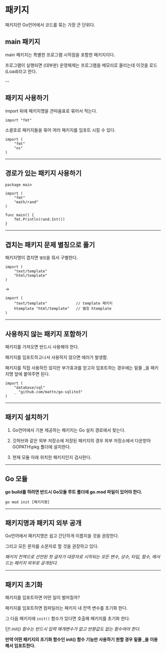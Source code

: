 # 패키지

패키지란 Go언어에서 코드를 묶는 가장 큰 단위다.

## main 패키지

main 패키지는 특별한 프로그램 시작점을 포함한 패키지이다.

프로그램이 실행되면 (대부분) 운영체제는 프로그램을 메모리로 올리는데 이것을 로드(Load)라고 한다.

--

## 패키지 사용하기

import 뒤에 패키지명을 큰따옴표로 묶어서 적는다.

    import "fmt"

소괄호로 패키지들을 묶어 여러 패키지를 임포트 시킬 수 있다.

    import (
        "fmt"
        "os"
    )

---

## 경로가 있는 패키지 사용하기

    package main

    import (
        "fmt"
        "math/rand"
    )

    func main() {
        fmt.Println(rand.Int())
    }

---

## 겹치는 패키지 문제 별칭으로 풀기

패키지명이 겹치면 `별칭`을 줘서 구별한다.

    import (
        "text/template"
        "html/template"
    )

->

    import (
        "text/template"             // template 패키지
        htemplate "html/template"   // 별칭 htemplate
    )

---

## 사용하지 않는 패키지 포함하기

패키지를 가져오면 반드시 사용해야 한다.

패키지를 임포트하고나서 사용하지 않으면 에러가 발생함.

패키지를 직접 사용하진 않지만 부가효과를 얻고자 임포트하는 경우에는 밑줄 _을 패키지명 앞에 붙여주면 된다.

    import (
        "database/sql"
        _ "github.com/mattn/go-sqlite3"
    )

---

## 패키지 설치하기

1. Go언어에서 기본 제공하는 패키지는 Go 설치 경로에서 찾는다.

2. 깃허브와 같은 외부 저장소에 저장된 패키지의 경우 외부 저장소에서 다운받아 GOPATH\pkg 폴더에 설치한다.

3. 현재 모듈 아래 위치한 패키지인지 검사한다.

---

## Go 모듈

**go build를 하려면 반드시 Go모듈 루트 폴더에 go.mod 파일이 있어야 한다.**

    go mod init [패키지명]

---

## 패키지명과 패키지 외부 공개

Go언어에서 패키지명은 쉽고 간단하게 이름지을 것을 권장한다.

그리고 모든 문자를 소문자로 할 것을 권장하고 있다.

_패키지 전역으로 선언된 첫 글자가 대문자로 시작되는 모든 변수, 상수, 타입, 함수, 메서드는 패키지 외부로 공개된다._

---

## 패키지 초기화

패키지를 임포트하면 어떤 일이 벌어질까?

패키지를 임포트하면 컴파일러는 패키지 내 전역 변수를 초기화 한다.

그 다음 패키지에 `init()` 함수가 있다면 호출해 패키지를 초기화 한다.

단! _init() 함수는 반드시 입력 매개변수가 없고 반환값도 없는 함수여야 한다._

**만약 어떤 패키지의 초기화 함수인 init() 함수 기능만 사용하기 원할 경우 밑줄 _을 이용해서 임포트한다.**